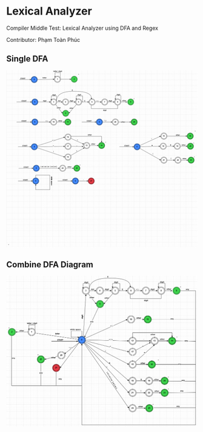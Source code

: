 # Lexical Analyzer
Compiler Middle Test: Lexical Analyzer using DFA and Regex

Contributor: Phạm Toàn Phúc
## Single DFA
<img src="./src/lexical_dfa-Single%20DFA.drawio.png">

## Combine DFA Diagram
<img src = "./src/lexical_dfa-Combine%20DFA.drawio.png">
